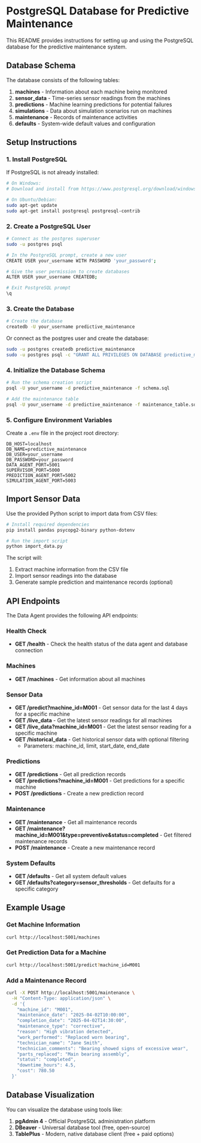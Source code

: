 # PostgreSQL Database for Predictive Maintenance

This README provides instructions for setting up and using the PostgreSQL database for the predictive maintenance system.

## Database Schema

The database consists of the following tables:

1. **machines** - Information about each machine being monitored
2. **sensor_data** - Time-series sensor readings from the machines
3. **predictions** - Machine learning predictions for potential failures
4. **simulations** - Data about simulation scenarios run on machines
5. **maintenance** - Records of maintenance activities
6. **defaults** - System-wide default values and configuration

## Setup Instructions

### 1. Install PostgreSQL

If PostgreSQL is not already installed:

```bash
# On Windows:
# Download and install from https://www.postgresql.org/download/windows/

# On Ubuntu/Debian:
sudo apt-get update
sudo apt-get install postgresql postgresql-contrib
```

### 2. Create a PostgreSQL User

```bash
# Connect as the postgres superuser
sudo -u postgres psql

# In the PostgreSQL prompt, create a new user
CREATE USER your_username WITH PASSWORD 'your_password';

# Give the user permission to create databases
ALTER USER your_username CREATEDB;

# Exit PostgreSQL prompt
\q
```

### 3. Create the Database

```bash
# Create the database
createdb -U your_username predictive_maintenance
```

Or connect as the postgres user and create the database:

```bash
sudo -u postgres createdb predictive_maintenance
sudo -u postgres psql -c "GRANT ALL PRIVILEGES ON DATABASE predictive_maintenance TO your_username;"
```

### 4. Initialize the Database Schema

```bash
# Run the schema creation script
psql -U your_username -d predictive_maintenance -f schema.sql

# Add the maintenance table
psql -U your_username -d predictive_maintenance -f maintenance_table.sql
```

### 5. Configure Environment Variables

Create a `.env` file in the project root directory:

```
DB_HOST=localhost
DB_NAME=predictive_maintenance
DB_USER=your_username
DB_PASSWORD=your_password
DATA_AGENT_PORT=5001
SUPERVISOR_PORT=5000
PREDICTION_AGENT_PORT=5002
SIMULATION_AGENT_PORT=5003
```

## Import Sensor Data

Use the provided Python script to import data from CSV files:

```bash
# Install required dependencies
pip install pandas psycopg2-binary python-dotenv

# Run the import script
python import_data.py
```

The script will:
1. Extract machine information from the CSV file
2. Import sensor readings into the database
3. Generate sample prediction and maintenance records (optional)

## API Endpoints

The Data Agent provides the following API endpoints:

### Health Check
- **GET /health** - Check the health status of the data agent and database connection

### Machines
- **GET /machines** - Get information about all machines

### Sensor Data
- **GET /predict?machine_id=M001** - Get sensor data for the last 4 days for a specific machine
- **GET /live_data** - Get the latest sensor readings for all machines
- **GET /live_data?machine_id=M001** - Get the latest sensor reading for a specific machine
- **GET /historical_data** - Get historical sensor data with optional filtering
  - Parameters: machine_id, limit, start_date, end_date

### Predictions
- **GET /predictions** - Get all prediction records
- **GET /predictions?machine_id=M001** - Get predictions for a specific machine
- **POST /predictions** - Create a new prediction record

### Maintenance
- **GET /maintenance** - Get all maintenance records
- **GET /maintenance?machine_id=M001&type=preventive&status=completed** - Get filtered maintenance records
- **POST /maintenance** - Create a new maintenance record

### System Defaults
- **GET /defaults** - Get all system default values
- **GET /defaults?category=sensor_thresholds** - Get defaults for a specific category

## Example Usage

### Get Machine Information

```bash
curl http://localhost:5001/machines
```

### Get Prediction Data for a Machine

```bash
curl http://localhost:5001/predict?machine_id=M001
```

### Add a Maintenance Record

```bash
curl -X POST http://localhost:5001/maintenance \
  -H "Content-Type: application/json" \
  -d '{
    "machine_id": "M001",
    "maintenance_date": "2025-04-02T10:00:00",
    "completion_date": "2025-04-02T14:30:00",
    "maintenance_type": "corrective",
    "reason": "High vibration detected",
    "work_performed": "Replaced worn bearing",
    "technician_name": "Jane Smith",
    "technician_comments": "Bearing showed signs of excessive wear",
    "parts_replaced": "Main bearing assembly",
    "status": "completed",
    "downtime_hours": 4.5,
    "cost": 780.50
  }'
```

## Database Visualization

You can visualize the database using tools like:

1. **pgAdmin 4** - Official PostgreSQL administration platform
2. **DBeaver** - Universal database tool (free, open-source)
3. **TablePlus** - Modern, native database client (free + paid options)
